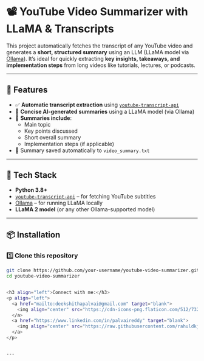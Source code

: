 # 📽️ YouTube Video Summarizer with LLaMA & Transcripts

This project automatically fetches the transcript of any YouTube video and generates a **short, structured summary** using an LLM (LLaMA model via [Ollama](https://ollama.ai)). It’s ideal for quickly extracting **key insights, takeaways, and implementation steps** from long videos like tutorials, lectures, or podcasts.

---

## 🚀 Features

- ✅ **Automatic transcript extraction** using [`youtube-transcript-api`](https://pypi.org/project/youtube-transcript-api/)  
- 📝 **Concise AI-generated summaries** using a LLaMA model (via Ollama)  
- 🧠 **Summaries include**:
  - Main topic  
  - Key points discussed  
  - Short overall summary  
  - Implementation steps (if applicable)  
- 💾 Summary saved automatically to `video_summary.txt`

---

## 🧰 Tech Stack

- **Python 3.8+**  
- [`youtube-transcript-api`](https://github.com/jdepoix/youtube-transcript-api) – for fetching YouTube subtitles  
- [Ollama](https://ollama.ai/) – for running LLaMA locally  
- **LLaMA 2 model** (or any other Ollama-supported model)

---

## 📦 Installation

### 1️⃣ Clone this repository
```bash
git clone https://github.com/your-username/youtube-video-summarizer.git
cd youtube-video-summarizer


<h3 align="left">Connect with me:</h3>
<p align="left">
  <a href="mailto:deekshithapalvai@gmail.com" target="blank">
    <img align="center" src="https://cdn-icons-png.flaticon.com/512/732/732200.png" alt="gmail" height="30" width="40" />
  </a>
  <a href="https://www.linkedin.com/in/palvaireddy" target="blank">
    <img align="center" src="https://raw.githubusercontent.com/rahuldkjain/github-profile-readme-generator/master/src/images/icons/Social/linked-in-alt.svg" alt="palvaireddy" height="30" width="40" />
  </a>
</p>


---
